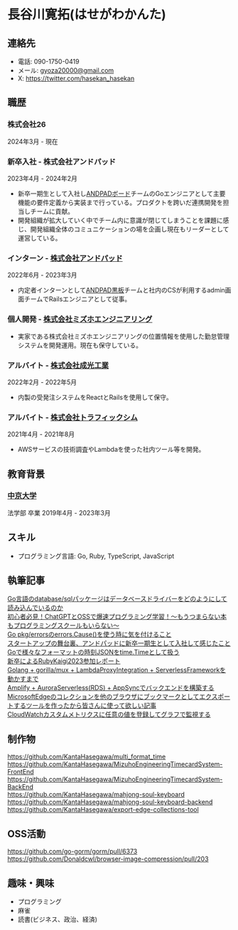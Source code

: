 # 長谷川寛拓(はせがわかんた)

## 連絡先
- 電話: 090-1750-0419
- メール: gyoza20000@gmail.com
- X: https://twitter.com/hasekan_hasekan

## 職歴

### 株式会社26
2024年3月 - 現在

### 新卒入社 - 株式会社アンドパッド
2023年4月 - 2024年2月
- 新卒一期生として入社し[ANDPADボード](https://andpad.jp/products/board)チームのGoエンジニアとして主要機能の要件定義から実装まで行っている。プロダクトを跨いだ連携開発を担当しチームに貢献。
- 開発組織が拡大していく中でチーム内に意識が閉じてしまうことを課題に感じ、開発組織全体のコミュニケーションの場を企画し現在もリーダーとして運営している。

### インターン - [株式会社アンドパッド](https://andpad.co.jp)
2022年6月 - 2023年3月
- 内定者インターンとして[ANDPAD黒板](https://andpad.jp/products/blackboard)チームと社内のCSが利用するadmin画面チームでRailsエンジニアとして従事。

### 個人開発 - [株式会社ミズホエンジニアリング](http://www.mizuho-engi.jp)
- 実家である株式会社ミズホエンジニアリングの位置情報を使用した勤怠管理システムを開発運用。現在も保守している。

### アルバイト - [株式会社成光工業](https://www.k-seiko.co.jp)
2022年2月 - 2022年5月
- 内製の受発注システムをReactとRailsを使用して保守。

### アルバイト - [株式会社トラフィックシム](https://www.trafficsim.co.jp)
2021年4月 - 2021年8月
- AWSサービスの技術調査やLambdaを使った社内ツール等を開発。

## 教育背景

### [中京大学](https://www.chukyo-u.ac.jp)
法学部 卒業
2019年4月 - 2023年3月

## スキル
- プログラミング言語: Go, Ruby, TypeScript, JavaScript

## 執筆記事
[Go言語のdatabase/sqlパッケージはデータベースドライバーをどのようにして読み込んでいるのか](https://qiita.com/KantaHasegawa/items/3350225ba340264c768d)  
[初心者必見！ChatGPTとOSSで爆速プログラミング学習！〜もうつまらない本もプログラミングスクールもいらない〜](https://qiita.com/KantaHasegawa/items/56308da416c5de2e1b13)  
[Go pkg/errorsのerrors.Cause()を使う時に気を付けること](https://qiita.com/KantaHasegawa/items/99dfb8ff317ebe72b8eb)  
[スタートアップの舞台裏、アンドパッドに新卒一期生として入社して感じたこと](https://tech.andpad.co.jp/entry/2023/12/19/100000)  
[Goで様々なフォーマットの時刻JSONをtime.Timeとして扱う](https://qiita.com/KantaHasegawa/items/e3561b2446d5bb02286f)  
[新卒によるRubyKaigi2023参加レポート](https://tech.andpad.co.jp/entry/2023/05/19/100000)  
[Golang + gorilla/mux + LambdaProxyIntegration + ServerlessFrameworkを動かすまで](https://qiita.com/KantaHasegawa/items/23b8ed38e31761a3f0d9)  
[Amplify + AuroraServerless(RDS) + AppSyncでバックエンドを構築する](https://qiita.com/KantaHasegawa/items/ca8d2058ab8d12e75b81)  
[MicrosoftEdgeのコレクションを他のブラウザにブックマークとしてエクスポートするツールを作ったから皆さんに使って欲しい記事](https://qiita.com/KantaHasegawa/items/735ea513da58d718d819)  
[CloudWatchカスタムメトリクスに任意の値を登録してグラフで監視する](https://qiita.com/KantaHasegawa/items/3452543c7966bd56bd71)  

## 制作物
https://github.com/KantaHasegawa/multi_format_time  
https://github.com/KantaHasegawa/MizuhoEngineeringTimecardSystem-FrontEnd  
https://github.com/KantaHasegawa/MizuhoEngineeringTimecardSystem-BackEnd  
https://github.com/KantaHasegawa/mahjong-soul-keyboard  
https://github.com/KantaHasegawa/mahjong-soul-keyboard-backend  
https://github.com/KantaHasegawa/export-edge-collections-tool  

## OSS活動
https://github.com/go-gorm/gorm/pull/6373  
https://github.com/Donaldcwl/browser-image-compression/pull/203  

## 趣味・興味
- プログラミング
- 麻雀
- 読書(ビジネス、政治、経済)
